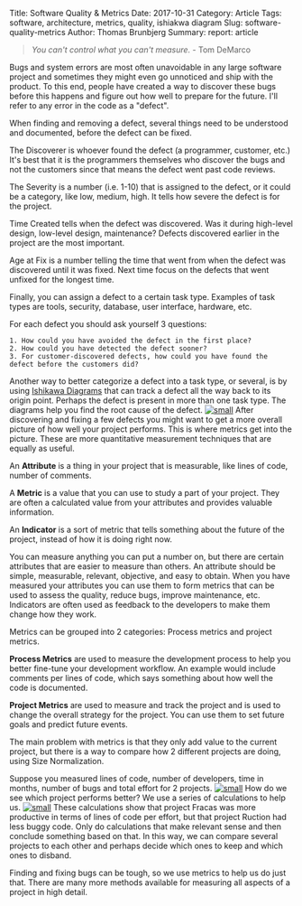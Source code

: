 Title: Software Quality & Metrics
Date: 2017-10-31
Category: Article
Tags: software, architecture, metrics, quality, ishiakwa diagram
Slug: software-quality-metrics
Author: Thomas Brunbjerg
Summary: 
report: article

>*You can't control what you can't measure.* - Tom DeMarco

Bugs and system errors are most often unavoidable in any large software project and sometimes they might even go unnoticed and ship with the product. To this end, people have created a way to discover these bugs before this happens and figure out how well to prepare for the future. I'll refer to any error in the code as a "defect".

When finding and removing a defect, several things need to be understood and documented, before the defect can be fixed.

The Discoverer is whoever found the defect (a programmer, customer, etc.) It's best that it is the programmers themselves who discover the bugs and not the customers since that means the defect went past code reviews.

The Severity is a number (i.e. 1-10) that is assigned to the defect, or it could be a category, like low, medium, high. It tells how severe the defect is for the project.

Time Created tells when the defect was discovered. Was it during high-level design, low-level design, maintenance?  Defects discovered earlier in the project are the most important.

Age at Fix is a number telling the time that went from when the defect was discovered until it was fixed. Next time focus on the defects that went unfixed for the longest time.

Finally, you can assign a defect to a certain task type. Examples of task types are tools, security, database, user interface, hardware, etc.

For each defect you should ask yourself 3 questions:

    1. How could you have avoided the defect in the first place?
    2. How could you have detected the defect sooner?
    3. For customer-discovered defects, how could you have found the defect before the customers did?

Another way to better categorize a defect into a task type, or several, is by using [Ishikawa Diagrams](https://en.wikipedia.org/wiki/Ishikawa_diagram) that can track a defect all the way back to its origin point. Perhaps the defect is present in more than one task type. The diagrams help you find the root cause of the defect.
[![small]({static}/img/article/ishikawa.jpg)]({static}/img/article/ishikawa.jpg)
After discovering and fixing a few defects you might want to get a more overall picture of how well your project performs. This is where metrics get into the picture. These are more quantitative measurement techniques that are equally as useful.

An **Attribute** is a thing in your project that is measurable, like lines of code, number of comments.

A **Metric** is a value that you can use to study a part of your project. They are often a calculated value from your attributes and provides valuable information.

An **Indicator** is a sort of metric that tells something about the future of the project, instead of how it is doing right now.

You can measure anything you can put a number on, but there are certain attributes that are easier to measure than others. An attribute should be simple, measurable, relevant, objective, and easy to obtain. When you have measured your attributes you can use them to form metrics that can be used to assess the quality, reduce bugs, improve maintenance, etc. Indicators are often used as feedback to the developers to make them change how they work.

Metrics can be grouped into 2 categories: Process metrics and project metrics.

**Process Metrics** are used to measure the development process to help you better fine-tune your development workflow. An example would include comments per lines of code, which says something about how well the code is documented.

**Project Metrics** are used to measure and track the project and is used to change the overall strategy for the project. You can use them to set future goals and predict future events.

The main problem with metrics is that they only add value to the current project, but there is a way to compare how 2 different projects are doing, using Size Normalization.

Suppose you measured lines of code, number of developers, time in months, number of bugs and total effort for 2 projects.
[![small]({static}/img/article/metric_table_1.png)]({static}/img/article/metric_table_1.png)
How do we see which project performs better? We use a series of calculations to help us.
[![small]({static}/img/article/metric_table_2.png)]({static}/img/article/metric_table_2.png)
These calculations show that project Fracas was more productive in terms of lines of code per effort, but that project Ruction had less buggy code. Only do calculations that make relevant sense and then conclude something based on that. In this way, we can compare several projects to each other and perhaps decide which ones to keep and which ones to disband.

Finding and fixing bugs can be tough, so we use metrics to help us do just that. There are many more methods available for measuring all aspects of a project in high detail.